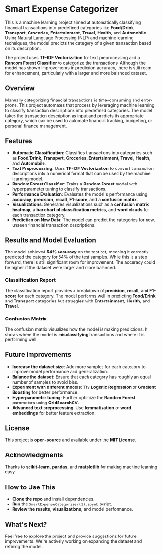 # Smart Expense Categorizer 
This is a machine learning project aimed at automatically classifying financial transactions into predefined categories like **Food/Drink**, **Transport**, **Groceries**, **Entertainment**, **Travel**, **Health**, and **Automobile**. Using Natural Language Processing (NLP) and machine learning techniques, the model predicts the category of a given transaction based on its description.

The project uses **TF-IDF Vectorization** for text preprocessing and a **Random Forest Classifier** to categorize the transactions. Although the model has shown improvements in prediction accuracy, there is still room for enhancement, particularly with a larger and more balanced dataset.

## Overview  
Manually categorizing financial transactions is time-consuming and error-prone. This project automates that process by leveraging machine learning to classify transaction descriptions into predefined categories. The model takes the transaction description as input and predicts its appropriate category, which can be used to automate financial tracking, budgeting, or personal finance management.

## Features  
- **Automatic Classification**: Classifies transactions into categories such as **Food/Drink**, **Transport**, **Groceries**, **Entertainment**, **Travel**, **Health**, and **Automobile**.
- **Text Preprocessing**: Uses **TF-IDF Vectorization** to convert transaction descriptions into a numerical format that can be used by the machine learning model.
- **Random Forest Classifier**: Trains a **Random Forest** model with hyperparameter tuning to classify transactions.
- **Performance Evaluation**: Evaluates the model's performance using **accuracy**, **precision**, **recall**, **F1-score**, and a **confusion matrix**.
- **Visualizations**: Generates visualizations such as a **confusion matrix heatmap**, a **bar chart of classification metrics**, and **word clouds** for each transaction category.
- **Prediction on New Data**: The model can predict the categories for new, unseen financial transaction descriptions.

## Results and Model Evaluation  
The model achieved **54% accuracy** on the test set, meaning it correctly predicted the category for 54% of the test samples. While this is a step forward, there is still significant room for improvement. The accuracy could be higher if the dataset were larger and more balanced.

### Classification Report  
The classification report provides a breakdown of **precision**, **recall**, and **F1-score** for each category. The model performs well in predicting **Food/Drink** and **Transport** categories but struggles with **Entertainment**, **Health**, and **Travel**.

### Confusion Matrix  
The confusion matrix visualizes how the model is making predictions. It shows where the model is **misclassifying** transactions and where it is performing well.


## Future Improvements  
- **Increase the dataset size**: Add more samples for each category to improve model performance and generalization.
- **Balance the dataset**: Ensure that each category has roughly an equal number of samples to avoid bias.
- **Experiment with different models**: Try **Logistic Regression** or **Gradient Boosting** for better performance.
- **Hyperparameter tuning**: Further optimize the **Random Forest** parameters using **GridSearchCV**.
- **Advanced text preprocessing**: Use **lemmatization** or **word embeddings** for better feature extraction.

## License  
This project is **open-source** and available under the **MIT License**.  

## Acknowledgments  
Thanks to **scikit-learn**, **pandas**, and **matplotlib** for making machine learning easy! 

## How to Use This  
- **Clone the repo** and install dependencies.
- **Run** the `SmartExpenseCategorizer(1).ipynb` script.
- **Review the results**, **visualizations**, and model performance.

## What's Next?  
Feel free to explore the project and provide suggestions for future improvements. We're actively working on expanding the dataset and refining the model. 
